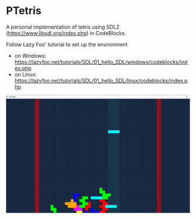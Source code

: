 # PTetris
A personal implementation of tetris using SDL2 (https://www.libsdl.org/index.php) in CodeBlocks.

Follow Lazy Foo' tutorial to set up the environment
* on Windows: https://lazyfoo.net/tutorials/SDL/01_hello_SDL/windows/codeblocks/index.php
* on Linux: https://lazyfoo.net/tutorials/SDL/01_hello_SDL/linux/codeblocks/index.php


![Game screenshot](/tetris.png)
